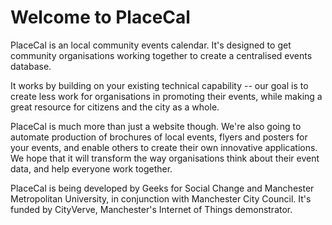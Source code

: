 # Welcome to PlaceCal

PlaceCal is an local community events calendar. It's designed to get community organisations working together to create a centralised events database.

It works by building on your existing technical capability -- our goal is to create less work for organisations in promoting their events, while making a great resource for citizens and the city as a whole.

PlaceCal is much more than just a website though. We're also going to automate production of brochures of local events, flyers and posters for your events, and enable others to create their own innovative applications. We hope that it will transform the way organisations think about their event data, and help everyone work together.

PlaceCal is being developed by Geeks for Social Change and Manchester Metropolitan University, in conjunction with Manchester City Council. It's funded by CityVerve, Manchester's Internet of Things demonstrator.

